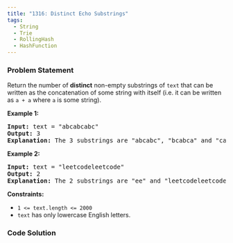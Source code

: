```yaml
---
title: "1316: Distinct Echo Substrings"
tags:
  - String
  - Trie
  - RollingHash
  - HashFunction
---
```

### Problem Statement

<p>Return the number of <strong>distinct</strong> non-empty substrings of <code>text</code> that can be written as the concatenation of some string with itself (i.e. it can be written as <code>a + a</code> where <code>a</code> is some string).</p>


<p><strong class="example">Example 1:</strong></p>

<pre>
<strong>Input:</strong> text = &quot;abcabcabc&quot;
<strong>Output:</strong> 3
<b>Explanation: </b>The 3 substrings are &quot;abcabc&quot;, &quot;bcabca&quot; and &quot;cabcab&quot;.
</pre>

<p><strong class="example">Example 2:</strong></p>

<pre>
<strong>Input:</strong> text = &quot;leetcodeleetcode&quot;
<strong>Output:</strong> 2
<b>Explanation: </b>The 2 substrings are &quot;ee&quot; and &quot;leetcodeleetcode&quot;.
</pre>


<p><strong>Constraints:</strong></p>

<ul>
	<li><code>1 &lt;= text.length &lt;= 2000</code></li>
	<li><code>text</code> has only lowercase English letters.</li>
</ul>


### Code Solution

```python

```
